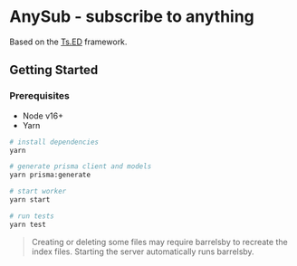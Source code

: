 # AnySub - subscribe to anything

Based on the [Ts.ED](https://tsed.io) framework.

## Getting Started

### Prerequisites

* Node v16+
* Yarn

```bash
# install dependencies
yarn

# generate prisma client and models
yarn prisma:generate

# start worker
yarn start

# run tests
yarn test
```

> Creating or deleting some files may require barrelsby to recreate the index files.
> Starting the server automatically runs barrelsby.